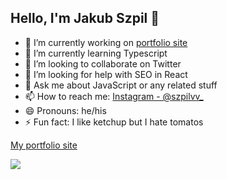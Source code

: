 ## Hello, I'm Jakub Szpil 👋 
 
- 🔭 I’m currently working on [portfolio site](https://github.com/jakubszpil/jakubszpil.github.io)
- 🌱 I’m currently learning Typescript
- 👯 I’m looking to collaborate on Twitter
- 🤔 I’m looking for help with SEO in React
- 💬 Ask me about JavaScript or any related stuff
- 📫 How to reach me: [Instagram - @szpilvv_](https://www.instagram.com/szpilvv_)
- 😄 Pronouns: he/his
- ⚡ Fun fact: I like ketchup but I hate tomatos

[My portfolio site](https://jakubszpil.github.io/)

<img src="https://github-readme-stats.vercel.app/api?username=jakubszpil&&show_icons=true&title_color=ffffff&icon_color=bb2acf&text_color=daf7dc&bg_color=151515" />

